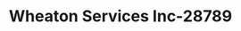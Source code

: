 ---
f_zip-code: 17201
f_state-code: PA
title: Wheaton Services Inc-28789
f_phone: 717-263-4460
f_city-only: Chambersburg
f_address: 208 S Main Street Chambersburg
f_location-unique-id: '28789'
slug: wheaton-services-inc-28789
updated-on: '2024-05-30T13:46:58.046Z'
created-on: '2024-05-30T13:36:59.803Z'
published-on: '2024-05-30T13:54:32.469Z'
f_city-state: cms/city/chambersburg-pa.md
f_company: cms/company/wheaton-services-inc.md
f_state: cms/state/pennsylvania.md
layout: '[payday-loan].html'
tags: payday-loan
---